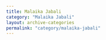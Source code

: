 ```yaml
---
title: Malaika Jabali
category: "Malaika Jabali"
layout: archive-categories
permalink: "category/malaika-jabali"
---
```

